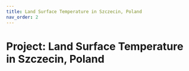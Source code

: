```yaml
---
title: Land Surface Temperature in Szczecin, Poland
nav_order: 2
---
```


# Project: Land Surface Temperature in Szczecin, Poland